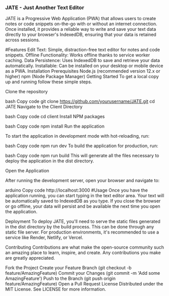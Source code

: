 ### JATE - Just Another Text Editor
JATE is a Progressive Web Application (PWA) that allows users to create notes or code snippets on-the-go with or without an internet connection. Once installed, it provides a reliable way to write and save your text data directly to your browser's IndexedDB, ensuring that your data is retained across sessions.

#Features
Edit Text: Simple, distraction-free text editor for notes and code snippets.
Offline Functionality: Works offline thanks to service worker caching.
Data Persistence: Uses IndexedDB to save and retrieve your data automatically.
Installable: Can be installed on your desktop or mobile device as a PWA.
Installation
Prerequisites
Node.js (recommended version 12.x or higher)
npm (Node Package Manager)
Getting Started
To get a local copy up and running follow these simple steps.

Clone the repository

bash
Copy code
git clone https://github.com/yourusername/JATE.git
cd JATE
Navigate to the Client Directory

bash
Copy code
cd client
Install NPM packages

bash
Copy code
npm install
Run the application

To start the application in development mode with hot-reloading, run:

bash
Copy code
npm run dev
To build the application for production, run:

bash
Copy code
npm run build
This will generate all the files necessary to deploy the application in the dist directory.

Open the Application

After running the development server, open your browser and navigate to:

arduino
Copy code
http://localhost:3000
#Usage
Once you have the application running, you can start typing in the text editor area. Your text will be automatically saved to IndexedDB as you type. If you close the browser or go offline, your data will persist and be available the next time you open the application.

Deployment
To deploy JATE, you'll need to serve the static files generated in the dist directory by the build process. This can be done through any static file server. For production environments, it's recommended to use a service like Render, Netlify, or Vercel.

Contributing
Contributions are what make the open-source community such an amazing place to learn, inspire, and create. Any contributions you make are greatly appreciated.

Fork the Project
Create your Feature Branch (git checkout -b feature/AmazingFeature)
Commit your Changes (git commit -m 'Add some AmazingFeature')
Push to the Branch (git push origin feature/AmazingFeature)
Open a Pull Request
License
Distributed under the MIT License. See LICENSE for more information.
